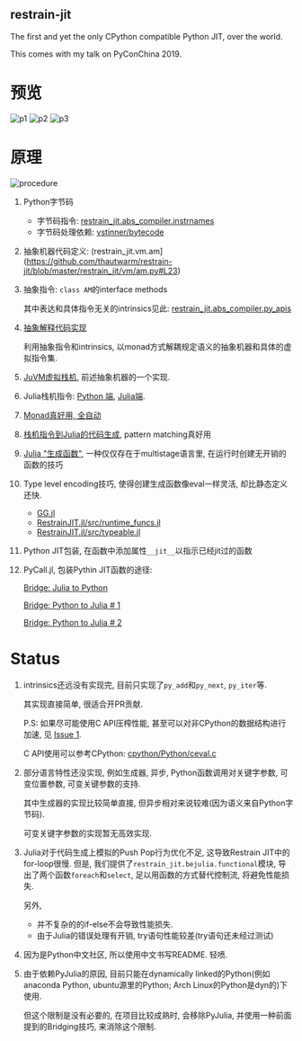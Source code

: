 ## restrain-jit

The first and yet the only CPython compatible Python JIT, over the world.

This comes with my talk on PyConChina 2019.

# 预览

![p1](https://raw.githubusercontent.com/thautwarm/restrain-jit/master/static/p1.png)
![p2](https://raw.githubusercontent.com/thautwarm/restrain-jit/master/static/p2.png)
![p3](https://raw.githubusercontent.com/thautwarm/restrain-jit/master/static/p3.png)

# 原理

![procedure](https://raw.githubusercontent.com/thautwarm/restrain-jit/master/static/procedure.png)

1. Python字节码

    - 字节码指令: [restrain_jit.abs_compiler.instrnames](https://github.com/thautwarm/restrain-jit/blob/master/restrain_jit/abs_compiler/instrnames.py)
    - 字节码处理依赖: [vstinner/bytecode](https://github.com/vstinner/bytecode)

2. 抽象机器代码定义: (restrain_jit.vm.am](https://github.com/thautwarm/restrain-jit/blob/master/restrain_jit/vm/am.py#L23)

3. 抽象指令: `class AM`的interface methods

   其中表达和具体指令无关的intrinsics见此: [restrain_jit.abs_compiler.py_apis](https://github.com/thautwarm/restrain-jit/blob/master/restrain_jit/abs_compiler/py_apis.py)

4. [抽象解释代码实现](https://github.com/thautwarm/restrain-jit/tree/master/restrain_jit/abs_compiler/from_bc.py)

   利用抽象指令和intrinsics, 以monad方式解耦规定语义的抽象机器和具体的虚拟指令集.

5. [JuVM虚拟栈机](https://github.com/thautwarm/restrain-jit/blob/master/restrain_jit/bejulia/julia_vm.py#37), 前述抽象机器的一个实现.

6. Julia栈机指令: [Python 端](https://github.com/thautwarm/restrain-jit/blob/master/restrain_jit/bejulia/instructions.py), [Julia端](https://github.com/thautwarm/RestrainJIT.jl/blob/master/src/instr_repr.jl).

7. [Monad真好用, 全自动](https://github.com/thautwarm/restrain-jit/blob/master/restrain_jit/vm/am.py#L267)

8. [栈机指令到Julia的代码生成](https://github.com/thautwarm/RestrainJIT.jl/blob/master/src/codegen.jl#L334), pattern matching真好用

9. [Julia "生成函数"](https://docs.juliacn.com/latest/manual/metaprogramming/#%E7%94%9F%E6%88%90%E5%87%BD%E6%95%B0-1), 一种仅仅存在于multistage语言里, 在运行时创建无开销的函数的技巧

10. Type level encoding技巧, 使得创建生成函数像eval一样灵活, 却比静态定义还快.

    - [GG.jl](https://github.com/thautwarm/GeneralizedGenerated.jl)
    - [RestrainJIT.jl/src/runtime_funcs.jl](https://github.com/thautwarm/RestrainJIT.jl/blob/master/src/runtime_funcs.jl)
    - [RestrainJIT.jl/src/typeable.jl](https://github.com/thautwarm/RestrainJIT.jl/blob/master/src/typeable.jl)

11. Python JIT包装, 在函数中添加属性`__jit__`以指示已经jit过的函数

12. PyCall.jl, 包装Pythin JIT函数的途径:

    [Bridge: Julia to Python](https://github.com/thautwarm/RestrainJIT.jl/blob/master/src/codegen.jl#L303)

    [Bridge: Python to Julia # 1](https://github.com/thautwarm/restrain-jit/blob/master/restrain_jit/bejulia/jl_protocol.py#L5)

    [Bridge: Python to Julia # 2](https://github.com/thautwarm/restrain-jit/blob/master/restrain_jit/bejulia/jl_init.py#L32)


# Status

1. intrinsics还远没有实现完, 目前只实现了`py_add`和`py_next`, `py_iter`等.

   其实现直接简单, 很适合开PR贡献.

   P.S: 如果尽可能使用C API压榨性能, 甚至可以对非CPython的数据结构进行加速, 见 [Issue 1](https://github.com/thautwarm/restrain-jit/issues/1).

   C API使用可以参考CPython: [cpython/Python/ceval.c](https://github.com/python/cpython/blob/master/Python/ceval.c)


2. 部分语言特性还没实现, 例如生成器, 异步, Python函数调用对关键字参数, 可变位置参数, 可变关键参数的支持.

   其中生成器的实现比较简单直接, 但异步相对来说较难(因为语义来自Python字节码).

   可变关键字参数的实现暂无高效实现.

3. Julia对于代码生成上模拟的Push Pop行为优化不足, 这导致Restrain JIT中的for-loop很慢.
   但是, 我们提供了`restrain_jit.bejulia.functional`模块, 导出了两个函数`foreach`和`select`,
   足以用函数的方式替代控制流, 将避免性能损失.

   另外,
   - 并不复杂的的if-else不会导致性能损失.
   - 由于Julia的错误处理有开销, try语句性能较差(try语句还未经过测试)

4. 因为是Python中文社区, 所以使用中文书写README. 轻喷.

5. 由于依赖PyJulia的原因, 目前只能在dynamically linked的Python(例如anaconda Python, ubuntu源里的Python; Arch Linux的Python是dyn的)下使用.

   但这个限制是没有必要的, 在项目比较成熟时, 会移除PyJulia, 并使用一种前面提到的Bridging技巧, 来消除这个限制.